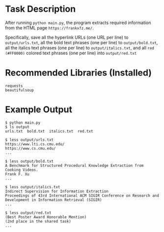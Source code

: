 # Task Description

After running `python main.py`, the program extracts required information from the HTML page `https://frankxfz.me/`. 

Specifically, save all the hyperlink URLs (one URL per line) to `output/urls.txt`, all the bold text phrases (one per line) to `output/bold.txt`, all the italics text phrases (one per line) to `output/italics.txt`, and all `red (#FF0000)` colored text phrases (one per line) into `output/red.txt`


# Recommended Libraries (Installed)
```
requests
beautifulsoup
```


# Example Output

```
$ python main.py
$ ls output
urls.txt  bold.txt  italics.txt  red.txt 

$ less output/urls.txt
https://www.lti.cs.cmu.edu/
https://www.cs.cmu.edu/
...

$ less output/bold.txt
A Benchmark for Structured Procedural Knowledge Extraction from Cooking Videos.
Frank F. Xu
...

$ less output/italics.txt
Indirect Supervision for Information Extraction
Proceedings of 43rd International ACM SIGIR Conference on Research and Development in Information Retrieval (SIGIR)
...

$ less output/red.txt
(Best Poster Award Honorable Mention)
(2nd place in the shared task)
...
```